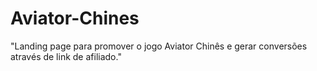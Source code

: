 # Aviator-Chines
"Landing page para promover o jogo Aviator Chinês e gerar conversões através de link de afiliado."
